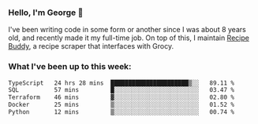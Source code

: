 ### Hello, I'm George 👋

I've been writing code in some form or another since I was about 8 years old, and recently made it my full-time job. On top of this, I maintain [Recipe Buddy](https://github.com/georgegebbett/recipe-buddy), a recipe scraper that interfaces with Grocy.  

<!--
**georgegebbett/georgegebbett** is a ✨ _special_ ✨ repository because its `README.md` (this file) appears on your GitHub profile.

Here are some ideas to get you started:

- 🔭 I’m currently working on ...
- 🌱 I’m currently learning ...
- 👯 I’m looking to collaborate on ...
- 🤔 I’m looking for help with ...
- 💬 Ask me about ...
- 📫 How to reach me: ...
- 😄 Pronouns: ...
- ⚡ Fun fact: ...
-->

### What I've been up to this week:
<!--START_SECTION:waka-->

```txt
TypeScript   24 hrs 28 mins  ██████████████████████▒░░   89.11 %
SQL          57 mins         █░░░░░░░░░░░░░░░░░░░░░░░░   03.47 %
Terraform    46 mins         ▓░░░░░░░░░░░░░░░░░░░░░░░░   02.80 %
Docker       25 mins         ▒░░░░░░░░░░░░░░░░░░░░░░░░   01.52 %
Python       12 mins         ▒░░░░░░░░░░░░░░░░░░░░░░░░   00.74 %
```

<!--END_SECTION:waka-->
